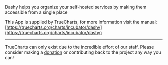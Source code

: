 Dashy helps you organize your self-hosted services by making them accessible from a single place

This App is supplied by TrueCharts, for more information visit the manual: [https://truecharts.org/charts/incubator/dashy](https://truecharts.org/charts/incubator/dashy)

---

TrueCharts can only exist due to the incredible effort of our staff.
Please consider making a [donation](https://truecharts.org/sponsor) or contributing back to the project any way you can!
